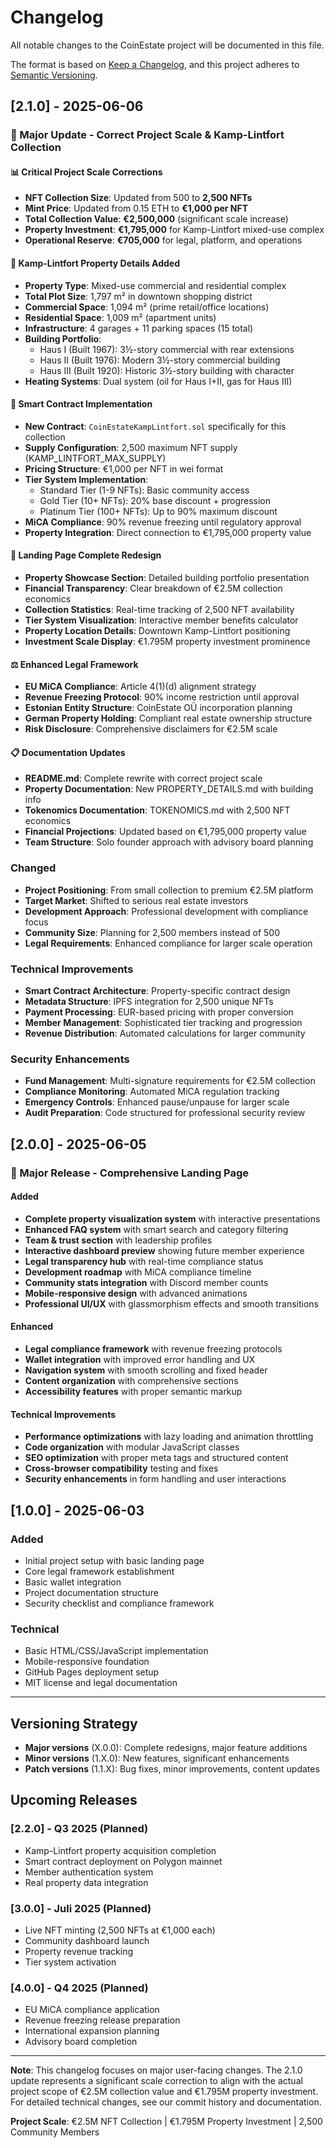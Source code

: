 # Changelog

All notable changes to the CoinEstate project will be documented in this file.

The format is based on [Keep a Changelog](https://keepachangelog.com/en/1.0.0/),
and this project adheres to [Semantic Versioning](https://semver.org/spec/v2.0.0.html).

## [2.1.0] - 2025-06-06

### 🚀 Major Update - Correct Project Scale & Kamp-Lintfort Collection

#### 📊 Critical Project Scale Corrections
- **NFT Collection Size**: Updated from 500 to **2,500 NFTs**
- **Mint Price**: Updated from 0.15 ETH to **€1,000 per NFT**
- **Total Collection Value**: **€2,500,000** (significant scale increase)
- **Property Investment**: **€1,795,000** for Kamp-Lintfort mixed-use complex
- **Operational Reserve**: **€705,000** for legal, platform, and operations

#### 🏢 Kamp-Lintfort Property Details Added
- **Property Type**: Mixed-use commercial and residential complex
- **Total Plot Size**: 1,797 m² in downtown shopping district
- **Commercial Space**: 1,094 m² (prime retail/office locations)
- **Residential Space**: 1,009 m² (apartment units)
- **Infrastructure**: 4 garages + 11 parking spaces (15 total)
- **Building Portfolio**: 
  - Haus I (Built 1967): 3½-story commercial with rear extensions
  - Haus II (Built 1976): Modern 3½-story commercial building  
  - Haus III (Built 1920): Historic 3½-story building with character
- **Heating Systems**: Dual system (oil for Haus I+II, gas for Haus III)

#### 🔗 Smart Contract Implementation
- **New Contract**: `CoinEstateKampLintfort.sol` specifically for this collection
- **Supply Configuration**: 2,500 maximum NFT supply (KAMP_LINTFORT_MAX_SUPPLY)
- **Pricing Structure**: €1,000 per NFT in wei format
- **Tier System Implementation**:
  - Standard Tier (1-9 NFTs): Basic community access
  - Gold Tier (10+ NFTs): 20% base discount + progression
  - Platinum Tier (100+ NFTs): Up to 90% maximum discount
- **MiCA Compliance**: 90% revenue freezing until regulatory approval
- **Property Integration**: Direct connection to €1,795,000 property value

#### 🎨 Landing Page Complete Redesign
- **Property Showcase Section**: Detailed building portfolio presentation
- **Financial Transparency**: Clear breakdown of €2.5M collection economics
- **Collection Statistics**: Real-time tracking of 2,500 NFT availability
- **Tier System Visualization**: Interactive member benefits calculator
- **Property Location Details**: Downtown Kamp-Lintfort positioning
- **Investment Scale Display**: €1.795M property investment prominence

#### ⚖️ Enhanced Legal Framework
- **EU MiCA Compliance**: Article 4(1)(d) alignment strategy
- **Revenue Freezing Protocol**: 90% income restriction until approval
- **Estonian Entity Structure**: CoinEstate OÜ incorporation planning
- **German Property Holding**: Compliant real estate ownership structure
- **Risk Disclosure**: Comprehensive disclaimers for €2.5M scale

#### 📋 Documentation Updates
- **README.md**: Complete rewrite with correct project scale
- **Property Documentation**: New PROPERTY_DETAILS.md with building info
- **Tokenomics Documentation**: TOKENOMICS.md with 2,500 NFT economics
- **Financial Projections**: Updated based on €1,795,000 property value
- **Team Structure**: Solo founder approach with advisory board planning

### Changed
- **Project Positioning**: From small collection to premium €2.5M platform
- **Target Market**: Shifted to serious real estate investors
- **Development Approach**: Professional development with compliance focus
- **Community Size**: Planning for 2,500 members instead of 500
- **Legal Requirements**: Enhanced compliance for larger scale operation

### Technical Improvements
- **Smart Contract Architecture**: Property-specific contract design
- **Metadata Structure**: IPFS integration for 2,500 unique NFTs
- **Payment Processing**: EUR-based pricing with proper conversion
- **Member Management**: Sophisticated tier tracking and progression
- **Revenue Distribution**: Automated calculations for larger community

### Security Enhancements
- **Fund Management**: Multi-signature requirements for €2.5M collection
- **Compliance Monitoring**: Automated MiCA regulation tracking
- **Emergency Controls**: Enhanced pause/unpause for larger scale
- **Audit Preparation**: Code structured for professional security review

## [2.0.0] - 2025-06-05

### 🚀 Major Release - Comprehensive Landing Page

#### Added
- **Complete property visualization system** with interactive presentations
- **Enhanced FAQ system** with smart search and category filtering
- **Team & trust section** with leadership profiles
- **Interactive dashboard preview** showing future member experience
- **Legal transparency hub** with real-time compliance status
- **Development roadmap** with MiCA compliance timeline
- **Community stats integration** with Discord member counts
- **Mobile-responsive design** with advanced animations
- **Professional UI/UX** with glassmorphism effects and smooth transitions

#### Enhanced
- **Legal compliance framework** with revenue freezing protocols
- **Wallet integration** with improved error handling and UX
- **Navigation system** with smooth scrolling and fixed header
- **Content organization** with comprehensive sections
- **Accessibility features** with proper semantic markup

#### Technical Improvements
- **Performance optimizations** with lazy loading and animation throttling
- **Code organization** with modular JavaScript classes
- **SEO optimization** with proper meta tags and structured content
- **Cross-browser compatibility** testing and fixes
- **Security enhancements** in form handling and user interactions

## [1.0.0] - 2025-06-03

### Added
- Initial project setup with basic landing page
- Core legal framework establishment
- Basic wallet integration
- Project documentation structure
- Security checklist and compliance framework

### Technical
- Basic HTML/CSS/JavaScript implementation
- Mobile-responsive foundation
- GitHub Pages deployment setup
- MIT license and legal documentation

---

## Versioning Strategy

- **Major versions** (X.0.0): Complete redesigns, major feature additions
- **Minor versions** (1.X.0): New features, significant enhancements
- **Patch versions** (1.1.X): Bug fixes, minor improvements, content updates

## Upcoming Releases

### [2.2.0] - Q3 2025 (Planned)
- Kamp-Lintfort property acquisition completion
- Smart contract deployment on Polygon mainnet
- Member authentication system
- Real property data integration

### [3.0.0] - Juli 2025 (Planned)
- Live NFT minting (2,500 NFTs at €1,000 each)
- Community dashboard launch
- Property revenue tracking
- Tier system activation

### [4.0.0] - Q4 2025 (Planned)
- EU MiCA compliance application
- Revenue freezing release preparation
- International expansion planning
- Advisory board completion

---

**Note**: This changelog focuses on major user-facing changes. The 2.1.0 update represents a significant scale correction to align with the actual project scope of €2.5M collection value and €1.795M property investment. For detailed technical changes, see our commit history and documentation.

**Project Scale**: €2.5M NFT Collection | €1.795M Property Investment | 2,500 Community Members